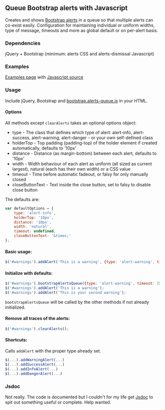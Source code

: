 ## Queue Bootstrap alerts with Javascript

Creates and shows [Bootstrap alerts](http://getbootstrap.com/components/#alerts) in a queue so that multiple alerts can co-exist easily. Configuration for
maintaining individual or uniform widths, type of message, timeouts and more as global default or on per-alert basis.

### Dependencies

jQuery + Bootstrap (minimum: alerts CSS and alerts-dismissal Javascript)

### Examples

[Examples page](examples/examples.html) with [Javascript source](examples/examples.js)

### Usage

Include jQuery, Bootstrap and [bootstrap.alerts-queue.js](bootstrap.alerts-queue.js) in your HTML.

#### Options

All methods except `clearAlerts` takes an optional options object:

* type - The class that defines which type of alert: alert-info, alert-success, alert-warning, alert-danger - or your own self-defined class
* holderTop - Top padding (padding-top) of the holder element if created automatically, defaults to '10px'
* distance - Distance (as margin-bottom) between each alert, defaults to '10px'
* width - Width behaviour of each alert as uniform (all sized as current largest), natural (each has their own width) or a CSS value
* timeout - Time before automatic fadeout, or falsy for only manually closed
* closeButtonText - Text inside the close button, set to falsy to disable close button

The defaults are:

```javascript
var defaultOptions = {
	type: 'alert-info',
	holderTop: '10px',
	distance: '10px',
	width: 'natural',
	timeout: undefined,
	closeButtonText: '&times;'
};
```

#### Basic usage:

```javascript
$('#warnings').addAlert('This is a warning', {type: 'alert-warning', timeout: 1500});
```

#### Initialize with defaults:

```javascript
$('#warnings').bootstrapAlertsQueue({type: 'alert-warning', timeout: 1500});
$('#warnings').addAlert('This is a warning');
$('#warnings').addAlert('This is your second warning');
```

`bootstrapAlertsQueue` will be called by the other methods if not already initialized.

#### Remove all traces of the alerts:

```javascript
$('#warnings').clearAlerts();
```

#### Shortcuts:

Calls `addAlert` with the proper type already set.

```javascript
$(...).addWarningAlert(...)
$(...).addSuccessAlert(...)
$(...).addInfoAlert(...)
$(...).addDangerAlert(...)
```

### Jsdoc

Not really. The code is documented but I couldn't for my life get [Jsdoc](https://github.com/jsdoc3/jsdoc) to spit out something useful or complete. Help wanted.
